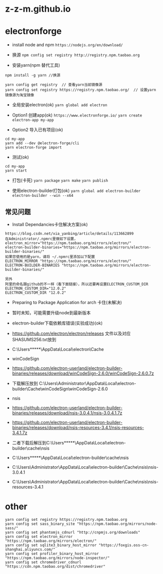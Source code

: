 ﻿# z-z-m.github.io

# electronforge
- install node and npm
`https://nodejs.org/en/download/`

- 换源
`npm config set registry http://registry.npm.taobao.org`

- 安装yarn(npm 替代工具)
```
npm install -g yarn //换源

yarn config get registry  // 查看yarn当前镜像源
yarn config set registry https://registry.npm.taobao.org/  // 设置yarn镜像源为淘宝镜像

```

- 全局安装electron(ok)
`yarn global add electron`

- Option1 创建app(ok)
`https://www.electronforge.io/`
`yarn create electron-app my-app`

- Option2 导入已有项目(ok)
```
cd my-app
yarn add --dev @electron-forge/cli
yarn electron-forge import
```



- 测试(ok)
```
cd my-app
yarn start
```

- 打包(卡死)
`yarn package`
`yarn make`
`yarn publish`

- 使用electron-builder打包(ok)
`yarn global add electron-builder` 
`electron-builder --win --x64`

## 常见问题
- Install Dependancies卡住解决方案(ok)
```
https://blog.csdn.net/xia_yanbing/article/details/113662899
在Administrator/.npmrc里做如下设置，
electron_mirror="https://npm.taobao.org/mirrors/electron/"
electron-builder-binaries="https://npm.taobao.org/mirrors/electron-builder-binaries/"
如果您使用的是yarn，请将 ~/.npmrc里添加以下配置
ELECTRON_MIRROR "https://npm.taobao.org/mirrors/electron/"
ELECTRON-BUILDER-BINARIES "https://npm.taobao.org/mirrors/electron-builder-binaries/"

另外
阿里的命名跟github的不一样（看下面链接），所以还要再设置ELECTRON_CUSTOM_DIR
ELECTRON_CUSTOM_DIR="12.0.2"
ELECTRON_CUSTOM_DIR "12.0.2"
```

- Preparing to Package Application for arch 卡住(未解决)
- 暂时未知，可能需要升级node到最新版本

- electron-builder下载依赖库错误(实验成功)(ok)
- https://github.com/electron/electron/releases  文件以及对应SHASUMS256.txt放到
- C:\Users\*****\AppData\Local\electron\Cache
- winCodeSign
- https://github.com/electron-userland/electron-builder-binaries/releases/download/winCodeSign-2.6.0/winCodeSign-2.6.0.7z
- 下载解压放到 C:\Users\Administrator\AppData\Local\electron-builder\Cache\winCodeSign\winCodeSign-2.6.0
- nsis 
- https://github.com/electron-userland/electron-builder-binaries/releases/download/nsis-3.0.4.1/nsis-3.0.4.1.7z
- https://github.com/electron-userland/electron-builder-binaries/releases/download/nsis-resources-3.4.1/nsis-resources-3.4.1.7z
- 二者下载后解压到C:\Users\*****\AppData\Local\electron-builder\cache\nsis
- C:\Users\*****\AppData\Local\electron-builder\cache\nsis
- C:\Users\Administrator\AppData\Local\electron-builder\Cache\nsis\nsis-3.0.4.1
- C:\Users\Administrator\AppData\Local\electron-builder\Cache\nsis\nsis-resources-3.4.1


# other
```
yarn config set registry https://registry.npm.taobao.org
yarn config set sass_binary_site "https://npm.taobao.org/mirrors/node-sass/"
yarn config set phantomjs_cdnurl "http://cnpmjs.org/downloads"
yarn config set electron_mirror "https://npm.taobao.org/mirrors/electron/"
yarn config set sqlite3_binary_host_mirror "https://foxgis.oss-cn-shanghai.aliyuncs.com/"
yarn config set profiler_binary_host_mirror "https://npm.taobao.org/mirrors/node-inspector/"
yarn config set chromedriver_cdnurl "https://cdn.npm.taobao.org/dist/chromedriver"
```